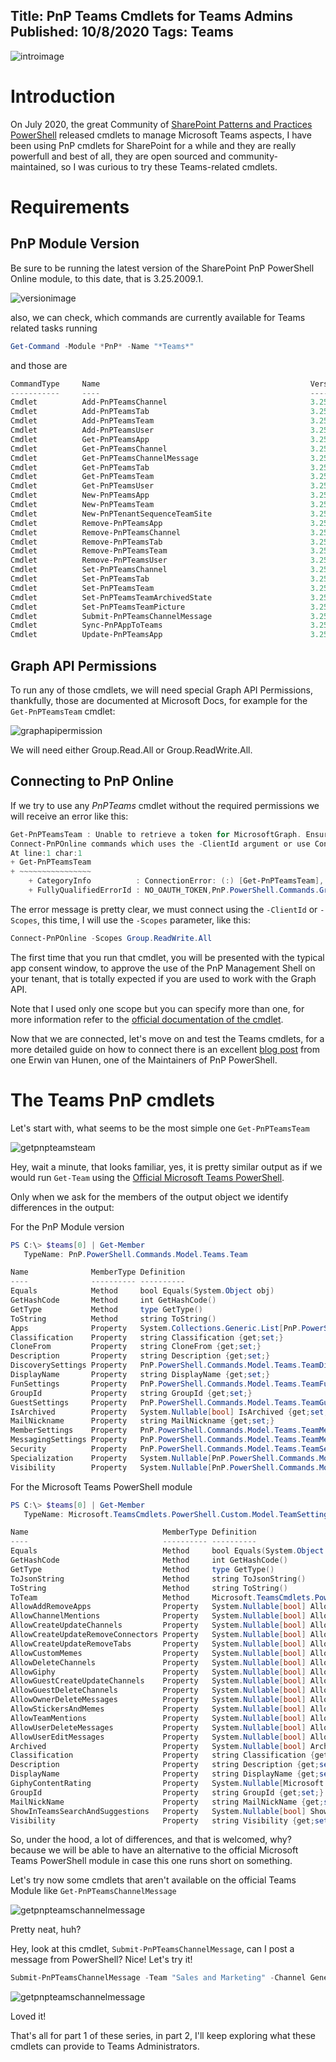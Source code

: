 Title: PnP Teams Cmdlets for Teams Admins
Published: 10/8/2020
Tags: Teams
---
![introimage](/images/TeamsPNG.png)

# Introduction

On July 2020, the great Community of [SharePoint Patterns and Practices PowerShell](https://docs.microsoft.com/powershell/sharepoint/sharepoint-pnp/sharepoint-pnp-cmdlets?view=sharepoint-ps) released cmdlets to manage Microsoft Teams aspects, I have been using PnP cmdlets for SharePoint for a while and they are really powerfull and best of all, they are open sourced and community-maintained, so I was curious to try these Teams-related cmdlets.

# Requirements

## PnP Module Version

Be sure to be running the latest version of the SharePoint PnP PowerShell Online module, to this date, that is 3.25.2009.1.

![versionimage](/images/pnpteams_versionimage.png)

also, we can check, which commands are currently available for Teams related tasks running

```powershell
Get-Command -Module *PnP* -Name "*Teams*"
```
and those are

```powershell
CommandType     Name                                               Version    Source
-----------     ----                                               -------    ------
Cmdlet          Add-PnPTeamsChannel                                3.25.20... SharePointPnPPowerShellOnline
Cmdlet          Add-PnPTeamsTab                                    3.25.20... SharePointPnPPowerShellOnline
Cmdlet          Add-PnPTeamsTeam                                   3.25.20... SharePointPnPPowerShellOnline
Cmdlet          Add-PnPTeamsUser                                   3.25.20... SharePointPnPPowerShellOnline
Cmdlet          Get-PnPTeamsApp                                    3.25.20... SharePointPnPPowerShellOnline
Cmdlet          Get-PnPTeamsChannel                                3.25.20... SharePointPnPPowerShellOnline
Cmdlet          Get-PnPTeamsChannelMessage                         3.25.20... SharePointPnPPowerShellOnline
Cmdlet          Get-PnPTeamsTab                                    3.25.20... SharePointPnPPowerShellOnline
Cmdlet          Get-PnPTeamsTeam                                   3.25.20... SharePointPnPPowerShellOnline
Cmdlet          Get-PnPTeamsUser                                   3.25.20... SharePointPnPPowerShellOnline
Cmdlet          New-PnPTeamsApp                                    3.25.20... SharePointPnPPowerShellOnline
Cmdlet          New-PnPTeamsTeam                                   3.25.20... SharePointPnPPowerShellOnline
Cmdlet          New-PnPTenantSequenceTeamSite                      3.25.20... SharePointPnPPowerShellOnline
Cmdlet          Remove-PnPTeamsApp                                 3.25.20... SharePointPnPPowerShellOnline
Cmdlet          Remove-PnPTeamsChannel                             3.25.20... SharePointPnPPowerShellOnline
Cmdlet          Remove-PnPTeamsTab                                 3.25.20... SharePointPnPPowerShellOnline
Cmdlet          Remove-PnPTeamsTeam                                3.25.20... SharePointPnPPowerShellOnline
Cmdlet          Remove-PnPTeamsUser                                3.25.20... SharePointPnPPowerShellOnline
Cmdlet          Set-PnPTeamsChannel                                3.25.20... SharePointPnPPowerShellOnline
Cmdlet          Set-PnPTeamsTab                                    3.25.20... SharePointPnPPowerShellOnline
Cmdlet          Set-PnPTeamsTeam                                   3.25.20... SharePointPnPPowerShellOnline
Cmdlet          Set-PnPTeamsTeamArchivedState                      3.25.20... SharePointPnPPowerShellOnline
Cmdlet          Set-PnPTeamsTeamPicture                            3.25.20... SharePointPnPPowerShellOnline
Cmdlet          Submit-PnPTeamsChannelMessage                      3.25.20... SharePointPnPPowerShellOnline
Cmdlet          Sync-PnPAppToTeams                                 3.25.20... SharePointPnPPowerShellOnline
Cmdlet          Update-PnPTeamsApp                                 3.25.20... SharePointPnPPowerShellOnline
```

## Graph API Permissions

To run any of those cmdlets, we will need special Graph API Permissions, thankfully, those are documented at Microsoft Docs, for example for the `Get-PnPTeamsTeam` cmdlet:

![graphapipermission](/images/pnpteams_graphperm.png)

We will need either Group.Read.All or Group.ReadWrite.All.

## Connecting to PnP Online

If we try to use any *PnPTeams* cmdlet without the required permissions we will receive an error like this:

```powershell
Get-PnPTeamsTeam : Unable to retrieve a token for MicrosoftGraph. Ensure you connect using one of the
Connect-PnPOnline commands which uses the -ClientId argument or use Connect-PnPOnline -Scopes to connect.
At line:1 char:1
+ Get-PnPTeamsTeam
+ ~~~~~~~~~~~~~~~~
    + CategoryInfo          : ConnectionError: (:) [Get-PnPTeamsTeam], InvalidOperationException
    + FullyQualifiedErrorId : NO_OAUTH_TOKEN,PnP.PowerShell.Commands.Graph.GetTeamsTeam
```
The error message is pretty clear, we must connect using the `-ClientId` or  `-Scopes`, this time, I will use the `-Scopes` parameter, like this:

```powershell
Connect-PnPOnline -Scopes Group.ReadWrite.All
```

The first time that you run that cmdlet, you will be presented with the typical app consent window, to approve the use of the PnP Management Shell on your tenant, that is totally expected if you are used to work with the Graph API.

Note that I used only one scope but you can specify more than one, for more information refer to the [official documentation of the cmdlet](https://docs.microsoft.com/powershell/module/sharepoint-pnp/connect-pnponline?view=sharepoint-ps).

Now that we are connected, let's move on and test the Teams cmdlets, for a more detailed guide on how to connect there is an excellent [blog post](https://www.erwinmcm.com/pnp-teams-cmdlets/) from one Erwin van Hunen, one of the Maintainers of PnP PowerShell.

# The Teams PnP cmdlets

Let's start with, what seems to be the most simple one `Get-PnPTeamsTeam`

![getpnpteamsteam](/images/pnpteams_getteam.png)

Hey, wait a minute, that looks familiar, yes, it is pretty similar output as if we would run `Get-Team` using the [Official Microsoft Teams PowerShell](https://docs.microsoft.com/microsoftteams/teams-powershell-overview).

Only when we ask for the members of the output object we identify differences in the output:

For the PnP Module version

```powershell
PS C:\> $teams[0] | Get-Member
   TypeName: PnP.PowerShell.Commands.Model.Teams.Team

Name              MemberType Definition
----              ---------- ----------
Equals            Method     bool Equals(System.Object obj)
GetHashCode       Method     int GetHashCode()
GetType           Method     type GetType()
ToString          Method     string ToString()
Apps              Property   System.Collections.Generic.List[PnP.PowerShell.Commands.Model.Teams.TeamAppInstance] Apps {get;}
Classification    Property   string Classification {get;set;}
CloneFrom         Property   string CloneFrom {get;set;}
Description       Property   string Description {get;set;}
DiscoverySettings Property   PnP.PowerShell.Commands.Model.Teams.TeamDiscoverySettings DiscoverySettings {get;set;}
DisplayName       Property   string DisplayName {get;set;}
FunSettings       Property   PnP.PowerShell.Commands.Model.Teams.TeamFunSettings FunSettings {get;set;}
GroupId           Property   string GroupId {get;set;}
GuestSettings     Property   PnP.PowerShell.Commands.Model.Teams.TeamGuestSettings GuestSettings {get;set;}
IsArchived        Property   System.Nullable[bool] IsArchived {get;set;}
MailNickname      Property   string MailNickname {get;set;}
MemberSettings    Property   PnP.PowerShell.Commands.Model.Teams.TeamMemberSettings MemberSettings {get;set;}
MessagingSettings Property   PnP.PowerShell.Commands.Model.Teams.TeamMessagingSettings MessagingSettings {get;set;}
Security          Property   PnP.PowerShell.Commands.Model.Teams.TeamSecurity Security {get;set;}
Specialization    Property   System.Nullable[PnP.PowerShell.Commands.Model.Teams.TeamSpecialization] Specialization {get;set;}
Visibility        Property   System.Nullable[PnP.PowerShell.Commands.Model.Teams.GroupVisibility] Visibility {get;set;}
```
For the Microsoft Teams PowerShell module

```powershell
PS C:\> $teams[0] | Get-Member
   TypeName: Microsoft.TeamsCmdlets.PowerShell.Custom.Model.TeamSettings

Name                              MemberType Definition
----                              ---------- ----------
Equals                            Method     bool Equals(System.Object obj)
GetHashCode                       Method     int GetHashCode()
GetType                           Method     type GetType()
ToJsonString                      Method     string ToJsonString()
ToString                          Method     string ToString()
ToTeam                            Method     Microsoft.TeamsCmdlets.PowerShell.Custom.Model.Team ToTeam()
AllowAddRemoveApps                Property   System.Nullable[bool] AllowAddRemoveApps {get;set;}
AllowChannelMentions              Property   System.Nullable[bool] AllowChannelMentions {get;set;}
AllowCreateUpdateChannels         Property   System.Nullable[bool] AllowCreateUpdateChannels {get;set;}
AllowCreateUpdateRemoveConnectors Property   System.Nullable[bool] AllowCreateUpdateRemoveConnectors {get;set;}
AllowCreateUpdateRemoveTabs       Property   System.Nullable[bool] AllowCreateUpdateRemoveTabs {get;set;}
AllowCustomMemes                  Property   System.Nullable[bool] AllowCustomMemes {get;set;}
AllowDeleteChannels               Property   System.Nullable[bool] AllowDeleteChannels {get;set;}
AllowGiphy                        Property   System.Nullable[bool] AllowGiphy {get;set;}
AllowGuestCreateUpdateChannels    Property   System.Nullable[bool] AllowGuestCreateUpdateChannels {get;set;}
AllowGuestDeleteChannels          Property   System.Nullable[bool] AllowGuestDeleteChannels {get;set;}
AllowOwnerDeleteMessages          Property   System.Nullable[bool] AllowOwnerDeleteMessages {get;set;}
AllowStickersAndMemes             Property   System.Nullable[bool] AllowStickersAndMemes {get;set;}
AllowTeamMentions                 Property   System.Nullable[bool] AllowTeamMentions {get;set;}
AllowUserDeleteMessages           Property   System.Nullable[bool] AllowUserDeleteMessages {get;set;}
AllowUserEditMessages             Property   System.Nullable[bool] AllowUserEditMessages {get;set;}
Archived                          Property   System.Nullable[bool] Archived {get;set;}
Classification                    Property   string Classification {get;set;}
Description                       Property   string Description {get;set;}
DisplayName                       Property   string DisplayName {get;set;}
GiphyContentRating                Property   System.Nullable[Microsoft.TeamsCmdlets.PowerShell.Custom.Model.GiphyRatingType] GiphyCon...
GroupId                           Property   string GroupId {get;set;}
MailNickName                      Property   string MailNickName {get;set;}
ShowInTeamsSearchAndSuggestions   Property   System.Nullable[bool] ShowInTeamsSearchAndSuggestions {get;set;}
Visibility                        Property   string Visibility {get;set;}
```

So, under the hood, a lot of differences, and that is welcomed, why? because we will be able to have an alternative to the official Microsoft Teams PowerShell module in case this one runs short on something.

Let's try now some cmdlets that aren't available on the official Teams Module like `Get-PnPTeamsChannelMessage`


![getpnpteamschannelmessage](/images/pnpteams_getmessages.png)

Pretty neat, huh?

Hey, look at this cmdlet, `Submit-PnPTeamsChannelMessage`, can I post a message from PowerShell? Nice! Let's try it!

```powershell
Submit-PnPTeamsChannelMessage -Team "Sales and Marketing" -Channel General -Message "Developers, Developers, Developers!"
```
![getpnpteamschannelmessage](/images/pnpteams_postmessage.png)

Loved it!

That's all for part 1 of these series, in part 2, I'll keep exploring what these cmdlets can provide to Teams Administrators.